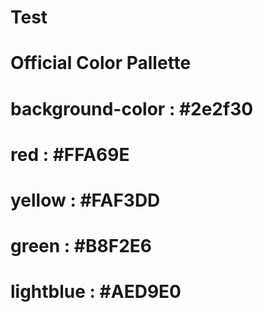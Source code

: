 # Test
# Official Color Pallette
# background-color : #2e2f30 
# red : #FFA69E
# yellow : #FAF3DD
# green : #B8F2E6
# lightblue : #AED9E0
